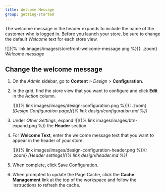 ```yaml
---
title: Welcome Message
group: getting-started
---
```


The welcome message in the header expands to include the name of the customer who is logged in. Before you launch your store, be sure to change the default _Welcome_ text for each store view.

![]({% link images/images/storefront-welcome-message.png %}){: .zoom}
_Welcome message_

## Change the welcome message

1. On the _Admin_ sidebar, go to **Content** > _Design_ > **Configuration**.

1. In the grid, find the store view that you want to configure and click **Edit** in the _Action_ column.

   ![]({% link images/images/design-configuration.png %}){: .zoom}
   _[Design Configuration page]({% link design/configuration.md %})_

1. Under _Other Settings_, expand ![]({% link images/images/btn-expand.png %}) the **Header** section.

1. For **Welcome Text**, enter the welcome message text that you want to appear in the header of your store.

   ![]({% link images/images/design-configuration-header.png %}){: .zoom}
   _[Header settings]({% link design/header.md %})_

1. When complete, click <span class="btn">Save Configuration</span>.

1. When prompted to update the Page Cache, click the **Cache Management** link at the top of the workspace and follow the instructions to refresh the cache.

